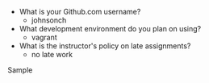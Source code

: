 * What is your Github.com username?
  * johnsonch
* What development environment do you plan on using?
  * vagrant
* What is the instructor's policy on late assignments?
  * no late work

Sample
